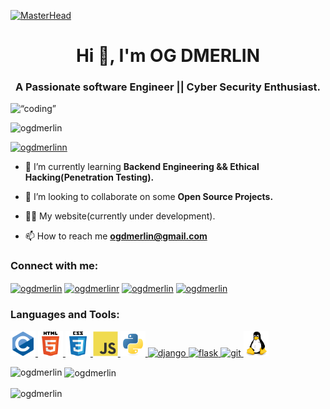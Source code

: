 [![MasterHead](https://tpconnects.com/wp-content/uploads/2022/08/software-engineer-back-end-thumb.jpg)]()
<h1 align="center">Hi 👋, I'm OG DMERLIN</h1>
<h3 align="center">A Passionate software Engineer || Cyber Security Enthusiast.</h3>
<img align=”right” alt=“coding” width=“400” src=“https://cdn.dribbble.com/users/1162077/screenshots/3848914/programmer.gif”>

<p align="left"> <img src="https://komarev.com/ghpvc/?username=ogdmerlin&label=Profile%20views&color=0e75b6&style=flat" alt="ogdmerlin"> </p>

<p align="left"> <a href="https://twitter.com/ogdmerlinn" target="blank"><img src="https://img.shields.io/twitter/follow/ogdmerlinn?logo=twitter&style=for-the-badge" alt="ogdmerlinn" /></a> </p>

- 🌱 I’m currently learning **Backend Engineering && Ethical Hacking(Penetration Testing).**

- 👯 I’m looking to collaborate on some **Open Source Projects.**

- 👨‍💻 My website(currently under development).

- 📫 How to reach me **ogdmerlin@gmail.com**

<h3 align="left">Connect with me:</h3>
<p align="left">
<a href="https://dev.to/ogdmerlin" target="blank"><img align="center" src="https://raw.githubusercontent.com/rahuldkjain/github-profile-readme-generator/master/src/images/icons/Social/devto.svg" alt="ogdmerlin" height="30" width="40" /></a>
<a href="https://twitter.com/ogdmerlinr" target="blank"><img align="center" src="https://raw.githubusercontent.com/rahuldkjain/github-profile-readme-generator/master/src/images/icons/Social/twitter.svg" alt="ogdmerlinr" height="30" width="40" /></a>
<a href="https://stackoverflow.com/users/ogdmerlin" target="blank"><img align="center" src="https://raw.githubusercontent.com/rahuldkjain/github-profile-readme-generator/master/src/images/icons/Social/stack-overflow.svg" alt="ogdmerlin" height="30" width="40" /></a>
<a href="https://www.hackerrank.com/ogdmerlin" target="blank"><img align="center" src="https://raw.githubusercontent.com/rahuldkjain/github-profile-readme-generator/master/src/images/icons/Social/hackerrank.svg" alt="ogdmerlin" height="30" width="40" /></a>
</p>

<h3 align="left">Languages and Tools:</h3>
<p align="left"> <a href="https://www.cprogramming.com/" target="_blank" rel="noreferrer"> <img src="https://raw.githubusercontent.com/devicons/devicon/master/icons/c/c-original.svg" alt="c" width="40" height="40"/></a><a href="https://www.w3.org/html/" target="_blank" rel="noreferrer"> <img src="https://raw.githubusercontent.com/devicons/devicon/master/icons/html5/html5-original-wordmark.svg" alt="html5" width="40" height="40"/> </a><a href="https://www.w3schools.com/css/" target="_blank" rel="noreferrer"> <img src="https://raw.githubusercontent.com/devicons/devicon/master/icons/css3/css3-original-wordmark.svg" alt="css3" width="40" height="40"/> </a> <a href="https://developer.mozilla.org/en-US/docs/Web/JavaScript" target="_blank" rel="noreferrer"> <img src="https://raw.githubusercontent.com/devicons/devicon/master/icons/javascript/javascript-original.svg" alt="javascript" width="40" height="40"/> </a> <a href="https://www.python.org" target="_blank" rel="noreferrer"> <img src="https://raw.githubusercontent.com/devicons/devicon/master/icons/python/python-original.svg" alt="python" width="40" height="40"/></a><a href="https://www.djangoproject.com/" target="_blank" rel="noreferrer"> <img src="https://cdn.worldvectorlogo.com/logos/django.svg" alt="django" width="40" height="40"/> </a> <a href="https://flask.palletsprojects.com/" target="_blank" rel="noreferrer"> <img src="https://www.vectorlogo.zone/logos/pocoo_flask/pocoo_flask-icon.svg" alt="flask" width="40" height="40"/> </a> <a href="https://git-scm.com/" target="_blank" rel="noreferrer"> <img src="https://www.vectorlogo.zone/logos/git-scm/git-scm-icon.svg" alt="git" width="40" height="40"/> </a> <a href="https://www.linux.org/" target="_blank" rel="noreferrer"> <img src="https://raw.githubusercontent.com/devicons/devicon/master/icons/linux/linux-original.svg" alt="linux" width="40" height="40"/></a></p>

<p><img align="left" src="https://github-readme-stats.vercel.app/api/top-langs?username=ogdmerlin&show_icons=true&locale=en&layout=compact" alt="ogdmerlin" /></p>

<p>&nbsp;<img align="center" src="https://github-readme-stats.vercel.app/api?username=ogdmerlin&show_icons=true&locale=en" alt="ogdmerlin" /></p>

<p><img align="center" src="https://github-readme-streak-stats.herokuapp.com/?user=ogdmerlin&" alt="ogdmerlin" /></p>
